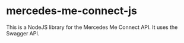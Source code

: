 # mercedes-me-connect-js
This is a NodeJS library for the Mercedes Me Connect API. It uses the Swagger API.
